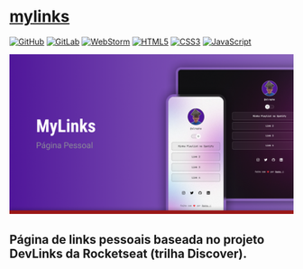 # [mylinks](https://github.com/gustavoguanabara/html-css)

[![GitHub](https://img.shields.io/badge/GitHub-100000?style=for-the-badge&logo=github&logoColor=white)](https://github.com/slraphadev/html-css) [![GitLab](https://img.shields.io/badge/GitLab-330F63?style=for-the-badge&logo=gitlab&logoColor=white)](https://www.gitlab.com/slraphadev/html-css)
[![WebStorm](https://img.shields.io/badge/WebStorm-000000?style=for-the-badge&logo=WebStorm&logoColor=white)](https://www.jetbrains.com/pt-br/webstorm/) [![HTML5](https://img.shields.io/badge/HTML5-E34F26?style=for-the-badge&logo=html5&logoColor=white)](https://developer.mozilla.org/en-US/docs/Web/HTML) [![CSS3](https://img.shields.io/badge/CSS3-1572B6?style=for-the-badge&logo=css3&logoColor=white)](https://developer.mozilla.org/en-US/docs/Web/CSS) [![JavaScript](https://img.shields.io/badge/JavaScript-F7DF1E?style=for-the-badge&logo=JavaScript&logoColor=white)](https://developer.mozilla.org/en-US/docs/Web/JavaScript)

<img src=".github/cover.png" width="620px" alt="imagem do projeto">

## Página de links pessoais baseada no projeto DevLinks da Rocketseat (trilha Discover).